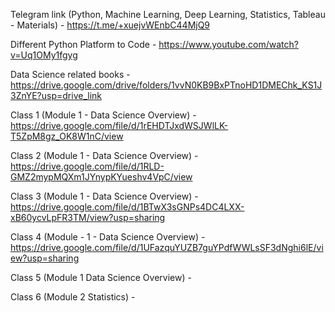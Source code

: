 Telegram link (Python, Machine Learning, Deep Learning, Statistics, Tableau - Materials) - https://t.me/+xuejvWEnbC44MjQ9 

Different Python Platform to Code - https://www.youtube.com/watch?v=Uq1OMy1fgyg 

Data Science related books - https://drive.google.com/drive/folders/1vvN0KB9BxPTnoHD1DMEChk_KS1J3ZnYE?usp=drive_link 

Class 1 (Module 1 - Data Science Overview) - https://drive.google.com/file/d/1rEHDTJxdWSJWlLK-T5ZpM8gz_OK8W1nC/view 

Class 2 (Module 1 - Data Science Overview) - https://drive.google.com/file/d/1RLD-GMZ2mypMQXm1JYnypKYueshv4VpC/view

Class 3 (Module 1 - Data Science Overview) - https://drive.google.com/file/d/1BTwX3sGNPs4DC4LXX-xB60ycvLpFR3TM/view?usp=sharing 

Class 4 (Module - 1 - Data Science Overview) - https://drive.google.com/file/d/1UFazquYUZB7guYPdfWWLsSF3dNghi6lE/view?usp=sharing 

Class 5 (Module 1 Data Science Overview) - 

Class 6 (Module 2 Statistics) - 
